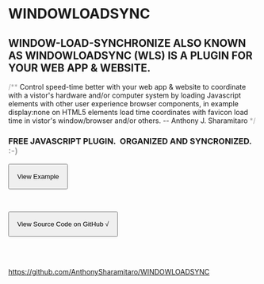 # WINDOWLOADSYNC
<h2>WINDOW-LOAD-SYNCHRONIZE ALSO KNOWN AS WINDOWLOADSYNC (WLS) IS A PLUGIN FOR YOUR WEB APP & WEBSITE.</h2>

<quote>
  <p><span style="color:#a0a0a0 !important;">/**</span> Control speed-time better with your web app & website to coordinate with a vistor's hardware and/or computer system by loading Javascript elements with other user experience browser components, in example display:none on HTML5 elements load time coordinates with favicon load time in vistor's window/browser and/or others. -- Anthony J. Sharamitaro <span style="color:#a0a0a0 !important;">*/</span></p>
</quote>

<h3 class="text__custom">FREE JAVASCRIPT PLUGIN.&nbsp; ORGANIZED AND SYNCRONIZED. <span style="color:#a0a0a0 !important;">:-)</span></h3>

<button type="button" title="View Example" style="border-collapse:collapse;padding:1rem;" onclick="window.location.assign('dashboard.html');">View Example</button>

&nbsp;

<button type="button" title="View Source Code on GitHub &rsquo;" style="border-collapse:collapse;padding:1rem;" onclick="window.location.assign('https://github.com/AnthonySharamitaro/WINDOWLOADSYNC');">View Source Code on GitHub &radic;</button>

<br /><br />

<p class="text__custom">
  <a href="https://github.com/AnthonySharamitaro/WINDOWLOADSYNC" title="GitHub &middot; AnthonySharamitaro &middot; WINDOWLOADSYNC" target="_blank">https://github.com/AnthonySharamitaro/WINDOWLOADSYNC</a>
</p>

<br /><br />

